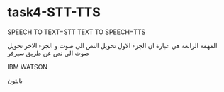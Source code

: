 # task4-STT-TTS
SPEECH TO TEXT=STT 
TEXT TO SPEECH=TTS

المهمة الرابعة هي عبارة ان  الجزء الاول تحويل النص الى صوت و الجزء الاخر تحويل صوت الى  نص عن طريق سيرفر

IBM WATSON

 بايثون 
